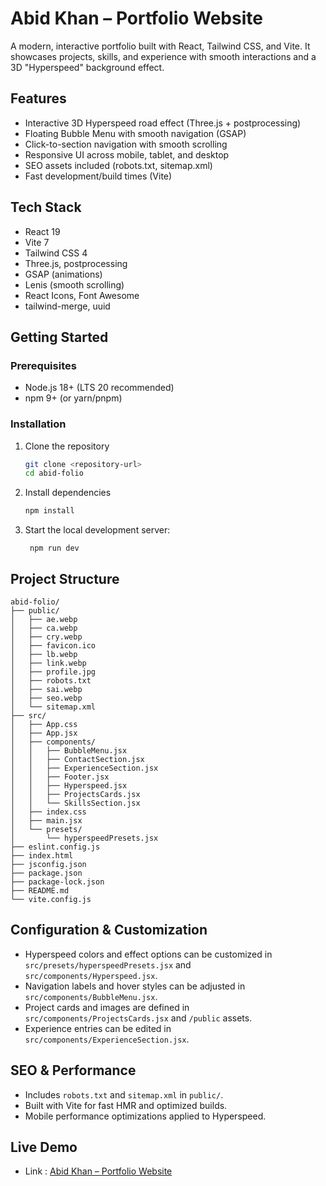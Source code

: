 # Abid Khan – Portfolio Website

A modern, interactive portfolio built with React, Tailwind CSS, and Vite. It showcases projects, skills, and experience with smooth interactions and a 3D "Hyperspeed" background effect.

## Features

- Interactive 3D Hyperspeed road effect (Three.js + postprocessing)
- Floating Bubble Menu with smooth navigation (GSAP)
- Click-to-section navigation with smooth scrolling
- Responsive UI across mobile, tablet, and desktop
- SEO assets included (robots.txt, sitemap.xml)
- Fast development/build times (Vite)

## Tech Stack

- React 19
- Vite 7
- Tailwind CSS 4
- Three.js, postprocessing
- GSAP (animations)
- Lenis (smooth scrolling)
- React Icons, Font Awesome
- tailwind-merge, uuid

## Getting Started

### Prerequisites
- Node.js 18+ (LTS 20 recommended)
- npm 9+ (or yarn/pnpm)

### Installation
1. Clone the repository
   ```bash
   git clone <repository-url>
   cd abid-folio
   ```
2. Install dependencies
   ```bash
   npm install
   ```
3. Start the local development server:
   
   ```
    npm run dev
    ```


## Project Structure

```
abid-folio/
├── public/
│   ├── ae.webp
│   ├── ca.webp
│   ├── cry.webp
│   ├── favicon.ico
│   ├── lb.webp
│   ├── link.webp
│   ├── profile.jpg
│   ├── robots.txt
│   ├── sai.webp
│   ├── seo.webp
│   └── sitemap.xml
├── src/
│   ├── App.css
│   ├── App.jsx
│   ├── components/
│   │   ├── BubbleMenu.jsx
│   │   ├── ContactSection.jsx
│   │   ├── ExperienceSection.jsx
│   │   ├── Footer.jsx
│   │   ├── Hyperspeed.jsx
│   │   ├── ProjectsCards.jsx
│   │   └── SkillsSection.jsx
│   ├── index.css
│   ├── main.jsx
│   └── presets/
│       └── hyperspeedPresets.jsx
├── eslint.config.js
├── index.html
├── jsconfig.json
├── package.json
├── package-lock.json
├── README.md
└── vite.config.js
```

## Configuration & Customization

- Hyperspeed colors and effect options can be customized in `src/presets/hyperspeedPresets.jsx` and `src/components/Hyperspeed.jsx`.
- Navigation labels and hover styles can be adjusted in `src/components/BubbleMenu.jsx`.
- Project cards and images are defined in `src/components/ProjectsCards.jsx` and `/public` assets.
- Experience entries can be edited in `src/components/ExperienceSection.jsx`.

## SEO & Performance

- Includes `robots.txt` and `sitemap.xml` in `public/`.
- Built with Vite for fast HMR and optimized builds.
- Mobile performance optimizations applied to Hyperspeed.


## Live Demo

- Link : [Abid Khan – Portfolio Website](https://abid-khan-portfolio.vercel.app/)
